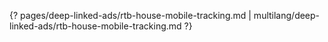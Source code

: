{? pages/deep-linked-ads/rtb-house-mobile-tracking.md | multilang/deep-linked-ads/rtb-house-mobile-tracking.md ?}
